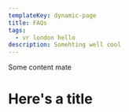 ```yaml
---
templateKey: dynamic-page
title: FAQs
tags:
  - vr london hello
description: Somehting well cool
---
```

Some content mate

# Here's a title
